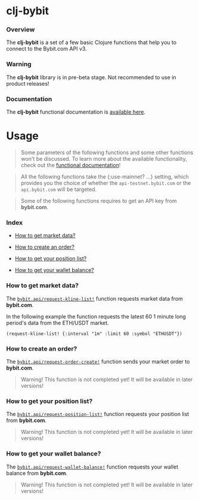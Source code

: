 
# clj-bybit

### Overview

The <strong>clj-bybit</strong> is a set of a few basic Clojure functions that
help you to connect to the Bybit.com API v3.

### Warning

The <strong>clj-bybit</strong> library is in pre-beta stage.
Not recommended to use in product releases!

### Documentation

The <strong>clj-bybit</strong> functional documentation is [available here](documentation/COVER.md).

# Usage

> Some parameters of the following functions and some other functions won't be discussed.
  To learn more about the available functionality, check out the
  [functional documentation](documentation/COVER.md)!

> All the following functions take the {:use-mainnet? ...} setting, which provides
  you the choice of whether the `api-testnet.bybit.com` or the `api.bybit.com`
  will be targeted.

> Some of the following functions requires to get an API key from <strong>bybit.com</strong>.

### Index

- [How to get market data?](#how-to-get-market-data)

- [How to create an order?](#how-to-create-an-order)

- [How to get your position list?](#how-to-get-your-position-list)

- [How to get your wallet balance?](#how-to-get-your-wallet-balance)

### How to get market data?

The [`bybit.api/request-kline-list!`](documentation/clj/bybit/API.md#request-kline-list)
function requests market data from <strong>bybit.com</strong>.

In the following example the function requests the latest 60 1 minute long period's
data from the ETH/USDT market.

```
(request-kline-list! {:interval "1m" :limit 60 :symbol "ETHUSDT"})
```

### How to create an order?

The [`bybit.api/request-order-create!`](documentation/clj/bybit/API.md#request-order-create)
function sends your market order to <strong>bybit.com</strong>.

> Warning!
  This function is not completed yet! It will be available in later versions!

### How to get your position list?

The [`bybit.api/request-position-list!`](documentation/clj/bybit/API.md#request-position-list)
function requests your position list from <strong>bybit.com</strong>.

> Warning!
  This function is not completed yet! It will be available in later versions!

### How to get your wallet balance?

The [`bybit.api/request-wallet-balance!`](documentation/clj/bybit/API.md#request-wallet-balance)
function requests your wallet balance from <strong>bybit.com</strong>.

> Warning!
  This function is not completed yet! It will be available in later versions!
